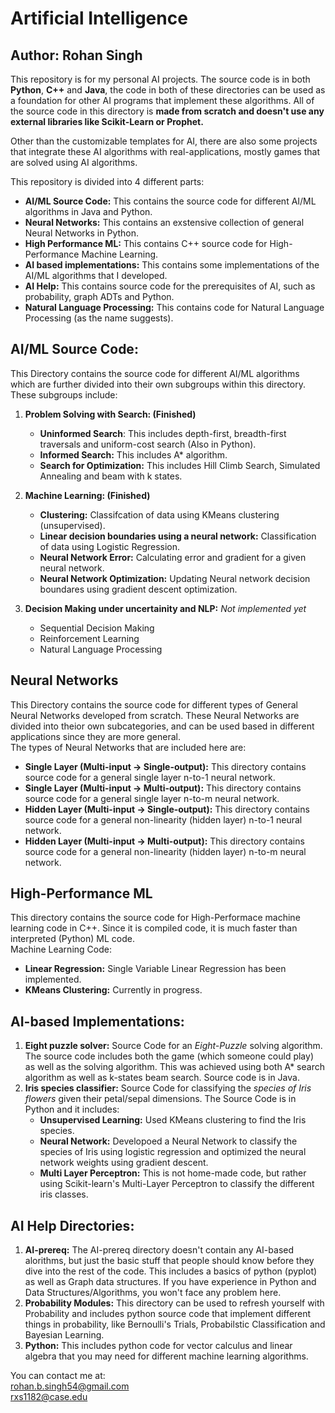 # Artificial Intelligence
## Author: Rohan Singh

This repository is for my personal AI projects. The source code is in both **Python**, **C++** and **Java**, the code in both of these directories can be used as a foundation for other AI programs that implement these algorithms. All of the source code in this directory is **made from scratch and doesn't use any external libraries like Scikit-Learn or Prophet.**

Other than the customizable templates for AI, there are also some projects that integrate these AI algorithms with real-applications, mostly games that are solved using AI algorithms.  

This repository is divided into 4 different parts:   
  - **AI/ML Source Code:** This contains the source code for different AI/ML algorithms in Java and Python.  
  - **Neural Networks:** This contains an exstensive collection of general Neural Networks in Python.  
  - **High Performance ML:** This contains C++ source code for High-Performance Machine Learning.  
  - **AI based implementations:** This contains some implementations of the AI/ML algorithms that I developed.  
  - **AI Help:** This contains source code for the prerequisites of AI, such as probability, graph ADTs and Python.
  - **Natural Language Processing:** This contains code for Natural Language Processing (as the name suggests).

## AI/ML Source Code:   
This Directory contains the source code for different AI/ML algorithms which are further divided into their own subgroups within this directory. These subgroups include:   
1) **Problem Solving with Search: (Finished)**  
    - **Uninformed Search**: This includes depth-first, breadth-first traversals and uniform-cost search (Also in Python).  
    - **Informed Search:** This includes A* algorithm.    
    - **Search for Optimization:** This includes Hill Climb Search, Simulated Annealing and beam with k states.   
    
2) **Machine Learning: (Finished)**    
    - **Clustering:**  Classifcation of data using KMeans clustering (unsupervised).  
    - **Linear decision boundaries using a neural network:** Classification of data using Logistic Regression.    
    - **Neural Network Error:** Calculating error and gradient for a given neural network.  
    - **Neural Network Optimization:** Updating Neural network decision boundares using gradient descent optimization.   
  
3) **Decision Making under uncertainity and NLP:** *Not implemented yet*  
    - Sequential Decision Making  
    - Reinforcement Learning  
    - Natural Language Processing    

## Neural Networks
This Directory contains the source code for different types of General Neural Networks developed from scratch. These Neural Networks are divided into theior own subcategories, and can be used based in different applications since they are more general.  
The types of Neural Networks that are included here are:  
  - **Single Layer (Multi-input -> Single-output):** This directory contains source code for a general single layer n-to-1 neural network.   
  - **Single Layer (Multi-input -> Multi-output):** This directory contains source code for a general single layer n-to-m neural network.  
  - **Hidden Layer (Multi-input -> Single-output):** This directory contains source code for a general non-linearity (hidden layer) n-to-1 neural network.      
  - **Hidden Layer (Multi-input -> Multi-output):** This directory contains source code for a general non-linearity (hidden layer) n-to-m neural network. 

## High-Performance ML
This directory contains the source code for High-Performace machine learning code in C++. Since it is compiled code, it is much faster than interpreted (Python) ML code.  
Machine Learning Code:  
  - **Linear Regression:** Single Variable Linear Regression has been implemented.  
  - **KMeans Clustering:** Currently in progress.  

## AI-based Implementations:  
1) **Eight puzzle solver:** Source Code for an *Eight-Puzzle* solving algorithm. The source code includes both the game (which someone could play) as well as the solving algorithm. This was achieved using both A* search algorithm as well as k-states beam search. Source code is in Java.    
2) **Iris species classifier:** Source Code for classifying the *species of Iris flowers* given their petal/sepal dimensions. The Source Code is in Python and it includes:  
    - **Unsupervised Learning:** Used KMeans clustering to find the Iris species.  
    - **Neural Network:** Developoed a Neural Network to classify the species of Iris using logistic regression and optimized the neural network weights using gradient descent.  
    - **Multi Layer Perceptron:** This is not home-made code, but rather using Scikit-learn's Multi-Layer Perceptron to classify the different iris classes.  
    
## AI Help Directories:
1) **AI-prereq:** The AI-prereq directory doesn't contain any AI-based alorithms, but just the basic stuff that people should know before they dive into the rest of the code. This includes a basics of python (pyplot) as well as Graph data structures. If you have experience in Python and Data Structures/Algorithms, you won't face any problem here.  
2) **Probability Modules:** This directory can be used to refresh yourself with Probability and includes python source code that implement different things in probability, like Bernoulli's Trials, Probabilstic Classification and Bayesian Learning.   
3) **Python:** This includes python code for vector calculus and linear algebra that you may need for different machine learning algorithms.  
    

You can contact me at:  
rohan.b.singh54@gmail.com  
rxs1182@case.edu  
